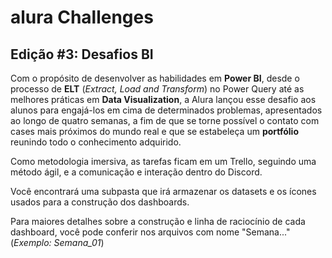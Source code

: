 # alura Challenges

## Edição #3: Desafios BI

Com o propósito de desenvolver as habilidades em **Power BI**, desde o processo de **ELT** (_Extract, Load and Transform_) no Power Query até as melhores práticas em **Data Visualization**, a Alura lançou esse desafio aos alunos para engajá-los em cima de determinados problemas, apresentados ao longo de quatro semanas, a fim de que se torne possível o contato com cases mais próximos do mundo real e que se estabeleça um **portfólio** reunindo todo o conhecimento adquirido.

Como metodologia imersiva, as tarefas ficam em um Trello, seguindo uma método ágil, e a comunicação e interação dentro do Discord.

Você encontrará uma subpasta que irá armazenar os datasets e os ícones usados para a construção dos dashboards.

Para maiores detalhes sobre a construção e linha de raciocínio de cada dashboard, você pode conferir nos arquivos com nome "Semana..." (_Exemplo: Semana_01_)
